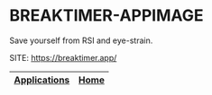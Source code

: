 # BREAKTIMER-APPIMAGE
 
 Save yourself from RSI and eye-strain.
 
 SITE: https://breaktimer.app/

 | [Applications](https://portable-linux-apps.github.io/apps.html) | [Home](https://portable-linux-apps.github.io)
 | --- | --- |
